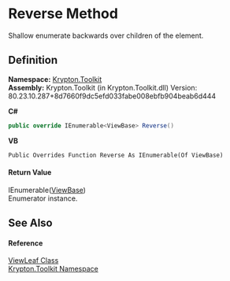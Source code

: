 # Reverse Method


Shallow enumerate backwards over children of the element.



## Definition
**Namespace:** <a href="79d2eac2-21f4-54ff-7552-b20c33c30600.md">Krypton.Toolkit</a>  
**Assembly:** Krypton.Toolkit (in Krypton.Toolkit.dll) Version: 80.23.10.287+8d7660f9dc5efd033fabe008ebfb904beab6d444

**C#**
``` C#
public override IEnumerable<ViewBase> Reverse()
```
**VB**
``` VB
Public Overrides Function Reverse As IEnumerable(Of ViewBase)
```



#### Return Value
IEnumerable(<a href="309ac2d8-bfc5-c1a7-ab6a-4f4cf86a1ba6.md">ViewBase</a>)  
Enumerator instance.

## See Also


#### Reference
<a href="5fd2165a-8129-c3a0-963b-890d1eb48565.md">ViewLeaf Class</a>  
<a href="79d2eac2-21f4-54ff-7552-b20c33c30600.md">Krypton.Toolkit Namespace</a>  
